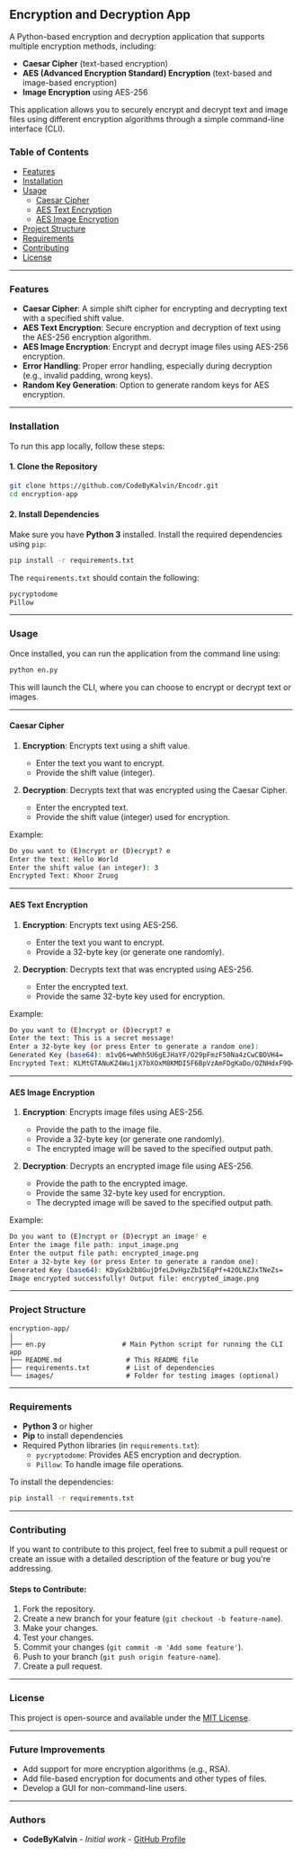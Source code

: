 ## Encryption and Decryption App

A Python-based encryption and decryption application that supports multiple encryption methods, including:
- **Caesar Cipher** (text-based encryption)
- **AES (Advanced Encryption Standard) Encryption** (text-based and image-based encryption)
- **Image Encryption** using AES-256

This application allows you to securely encrypt and decrypt text and image files using different encryption algorithms through a simple command-line interface (CLI).

### Table of Contents
- [Features](#features)
- [Installation](#installation)
- [Usage](#usage)
  - [Caesar Cipher](#caesar-cipher)
  - [AES Text Encryption](#aes-text-encryption)
  - [AES Image Encryption](#aes-image-encryption)
- [Project Structure](#project-structure)
- [Requirements](#requirements)
- [Contributing](#contributing)
- [License](#license)

---

### Features

- **Caesar Cipher**: A simple shift cipher for encrypting and decrypting text with a specified shift value.
- **AES Text Encryption**: Secure encryption and decryption of text using the AES-256 encryption algorithm.
- **AES Image Encryption**: Encrypt and decrypt image files using AES-256 encryption.
- **Error Handling**: Proper error handling, especially during decryption (e.g., invalid padding, wrong keys).
- **Random Key Generation**: Option to generate random keys for AES encryption.

---

### Installation

To run this app locally, follow these steps:

#### 1. Clone the Repository

```bash
git clone https://github.com/CodeByKalvin/Encodr.git
cd encryption-app
```

#### 2. Install Dependencies

Make sure you have **Python 3** installed. Install the required dependencies using `pip`:

```bash
pip install -r requirements.txt
```

The `requirements.txt` should contain the following:
```txt
pycryptodome
Pillow
```

---

### Usage

Once installed, you can run the application from the command line using:

```bash
python en.py
```

This will launch the CLI, where you can choose to encrypt or decrypt text or images.

---

#### Caesar Cipher

1. **Encryption**: Encrypts text using a shift value.
   - Enter the text you want to encrypt.
   - Provide the shift value (integer).
   
2. **Decryption**: Decrypts text that was encrypted using the Caesar Cipher.
   - Enter the encrypted text.
   - Provide the shift value (integer) used for encryption.

Example:

```bash
Do you want to (E)ncrypt or (D)ecrypt? e
Enter the text: Hello World
Enter the shift value (an integer): 3
Encrypted Text: Khoor Zruog
```

---

#### AES Text Encryption

1. **Encryption**: Encrypts text using AES-256.
   - Enter the text you want to encrypt.
   - Provide a 32-byte key (or generate one randomly).
   
2. **Decryption**: Decrypts text that was encrypted using AES-256.
   - Enter the encrypted text.
   - Provide the same 32-byte key used for encryption.

Example:

```bash
Do you want to (E)ncrypt or (D)ecrypt? e
Enter the text: This is a secret message!
Enter a 32-byte key (or press Enter to generate a random one): 
Generated Key (base64): m1vQ6+wWhh5U6gEJHaYF/O29pFmzF50Na4zCwCBOVH4=
Encrypted Text: KLMtGTANuKZ4Wu1jX7bXOxM8KMDI5F6BpVzAmFDgKaDo/OZNHdxF9Q==
```

---

#### AES Image Encryption

1. **Encryption**: Encrypts image files using AES-256.
   - Provide the path to the image file.
   - Provide a 32-byte key (or generate one randomly).
   - The encrypted image will be saved to the specified output path.

2. **Decryption**: Decrypts an encrypted image file using AES-256.
   - Provide the path to the encrypted image.
   - Provide the same 32-byte key used for encryption.
   - The decrypted image will be saved to the specified output path.

Example:

```bash
Do you want to (E)ncrypt or (D)ecrypt an image? e
Enter the image file path: input_image.png
Enter the output file path: encrypted_image.png
Enter a 32-byte key (or press Enter to generate a random one): 
Generated Key (base64): KDyGxb2b8GujDfeLDvHgzZbI5EqPf+42OLNZJxTNeZs=
Image encrypted successfully! Output file: encrypted_image.png
```

---

### Project Structure

```
encryption-app/
│
├── en.py                   # Main Python script for running the CLI app
├── README.md                # This README file
├── requirements.txt         # List of dependencies
└── images/                  # Folder for testing images (optional)
```

---

### Requirements

- **Python 3** or higher
- **Pip** to install dependencies
- Required Python libraries (in `requirements.txt`):
  - `pycryptodome`: Provides AES encryption and decryption.
  - `Pillow`: To handle image file operations.

To install the dependencies:

```bash
pip install -r requirements.txt
```

---

### Contributing

If you want to contribute to this project, feel free to submit a pull request or create an issue with a detailed description of the feature or bug you're addressing.

#### Steps to Contribute:

1. Fork the repository.
2. Create a new branch for your feature (`git checkout -b feature-name`).
3. Make your changes.
4. Test your changes.
5. Commit your changes (`git commit -m 'Add some feature'`).
6. Push to your branch (`git push origin feature-name`).
7. Create a pull request.

---

### License

This project is open-source and available under the [MIT License](LICENSE).

---

### Future Improvements

- Add support for more encryption algorithms (e.g., RSA).
- Add file-based encryption for documents and other types of files.
- Develop a GUI for non-command-line users.

---

### Authors

- **CodeByKalvin** - *Initial work* - [GitHub Profile](https://github.com/codebykalvin)

